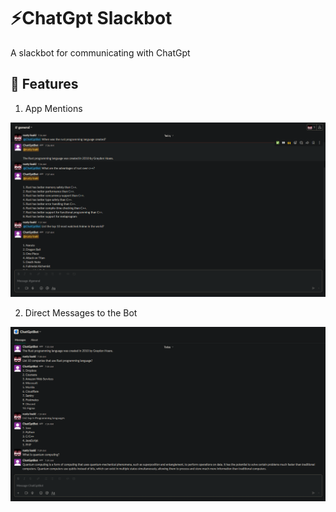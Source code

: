 # ⚡️ChatGpt Slackbot

A slackbot for communicating with ChatGpt

## 🚀 Features
1. App Mentions

![app_mentions.png](./screenshots/app_mentions.png)

2. Direct Messages to the Bot

![im_messages.png](./screenshots/im_messages.png)